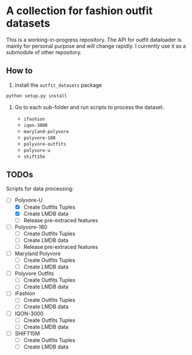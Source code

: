 # A collection for fashion outfit datasets

This is a working-in-progress repository. The API for outfit dataloader is mainly for personal purpose and will change rapidly. I currently use it as a submodule of other repository.

## How to

1. install the `outfit_datasets` package
   
```bash
python setup.py install
```

1. Go to each sub-folder and run scripts to process the dataset.

    - `ifashion`
    - `iqon-3000`
    - `maryland-polyvore`
    - `polyvore-180`
    - `polyvore-outfits`
    - `polyvore-u`
    - `shift15m`
## TODOs

Scripts for data processing:

- [ ] Polyvore-U
  - [x] Create Outfits Tuples
  - [x] Create LMDB data
  - [ ] Release pre-extraced features
- [ ] Polyvore-180
  - [ ] Create Outfits Tuples
  - [ ] Create LMDB data
  - [ ] Release pre-extraced features
- [ ] Maryland Polyvore
  - [ ] Create Outfits Tuples
  - [ ] Create LMDB data
- [ ] Polyvore Outfits
  - [ ] Create Outfits Tuples
  - [ ] Create LMDB data
- [ ] iFashion
  - [ ] Create Outfits Tuples
  - [ ] Create LMDB data
- [ ] IQON-3000
  - [ ] Create Outfits Tuples
  - [ ] Create LMDB data
- [ ] SHIFT15M
  - [ ] Create Outfits Tuples
  - [ ] Create LMDB data